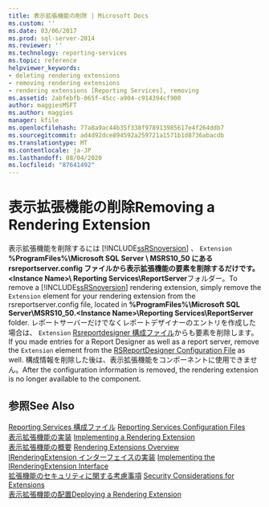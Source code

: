 ```yaml
---
title: 表示拡張機能の削除 | Microsoft Docs
ms.custom: ''
ms.date: 03/06/2017
ms.prod: sql-server-2014
ms.reviewer: ''
ms.technology: reporting-services
ms.topic: reference
helpviewer_keywords:
- deleting rendering extensions
- removing rendering extensions
- rendering extensions [Reporting Services], removing
ms.assetid: 2abfebfb-065f-45cc-a904-c914394cf900
author: maggiesMSFT
ms.author: maggies
manager: kfile
ms.openlocfilehash: 77a8a9ac44b35f338f978913985617e4f264ddb7
ms.sourcegitcommit: ad4d92dce894592a259721a1571b1d8736abacdb
ms.translationtype: MT
ms.contentlocale: ja-JP
ms.lasthandoff: 08/04/2020
ms.locfileid: "87641492"
---
```

# <a name="removing-a-rendering-extension"></a><span data-ttu-id="4343b-102">表示拡張機能の削除</span><span class="sxs-lookup"><span data-stu-id="4343b-102">Removing a Rendering Extension</span></span>
  <span data-ttu-id="4343b-103">表示拡張機能を削除するには [!INCLUDE[ssRSnoversion](../../../includes/ssrsnoversion-md.md)] 、 `Extension` **%ProgramFiles%\Microsoft SQL Server \ MSRS10_50 にある rsreportserver.config ファイルから表示拡張機能の要素を削除するだけです。 \<Instance Name>\ Reporting Services\ReportServer**フォルダー。</span><span class="sxs-lookup"><span data-stu-id="4343b-103">To remove a [!INCLUDE[ssRSnoversion](../../../includes/ssrsnoversion-md.md)] rendering extension, simply remove the `Extension` element for your rendering extension from the rsreportserver.config file, located in **%ProgramFiles%\Microsoft SQL Server\MSRS10_50.\<Instance Name>\Reporting Services\ReportServer** folder.</span></span> <span data-ttu-id="4343b-104">レポートサーバーだけでなくレポートデザイナーのエントリを作成した場合は、 `Extension` [Rsreportdesigner 構成ファイル](../../report-server/rsreportdesigner-configuration-file.md)からも要素を削除します。</span><span class="sxs-lookup"><span data-stu-id="4343b-104">If you made entries for a Report Designer as well as a report server, remove the `Extension` element from the [RSReportDesigner Configuration File](../../report-server/rsreportdesigner-configuration-file.md) as well.</span></span> <span data-ttu-id="4343b-105">構成情報を削除した後は、表示拡張機能をコンポーネントに使用できません。</span><span class="sxs-lookup"><span data-stu-id="4343b-105">After the configuration information is removed, the rendering extension is no longer available to the component.</span></span>  
  
## <a name="see-also"></a><span data-ttu-id="4343b-106">参照</span><span class="sxs-lookup"><span data-stu-id="4343b-106">See Also</span></span>  
 <span data-ttu-id="4343b-107">[Reporting Services 構成ファイル](../../report-server/reporting-services-configuration-files.md) </span><span class="sxs-lookup"><span data-stu-id="4343b-107">[Reporting Services Configuration Files](../../report-server/reporting-services-configuration-files.md) </span></span>  
 <span data-ttu-id="4343b-108">[表示拡張機能の実装](implementing-a-rendering-extension.md) </span><span class="sxs-lookup"><span data-stu-id="4343b-108">[Implementing a Rendering Extension](implementing-a-rendering-extension.md) </span></span>  
 <span data-ttu-id="4343b-109">[表示拡張機能の概要](rendering-extensions-overview.md) </span><span class="sxs-lookup"><span data-stu-id="4343b-109">[Rendering Extensions Overview](rendering-extensions-overview.md) </span></span>  
 <span data-ttu-id="4343b-110">[IRenderingExtension インターフェイスの実装](implementing-the-irenderingextension-interface.md) </span><span class="sxs-lookup"><span data-stu-id="4343b-110">[Implementing the IRenderingExtension Interface](implementing-the-irenderingextension-interface.md) </span></span>  
 <span data-ttu-id="4343b-111">[拡張機能のセキュリティに関する考慮事項](../security-considerations-for-extensions.md) </span><span class="sxs-lookup"><span data-stu-id="4343b-111">[Security Considerations for Extensions](../security-considerations-for-extensions.md) </span></span>  
 [<span data-ttu-id="4343b-112">表示拡張機能の配置</span><span class="sxs-lookup"><span data-stu-id="4343b-112">Deploying a Rendering Extension</span></span>](deploying-a-rendering-extension.md)  
  
  
